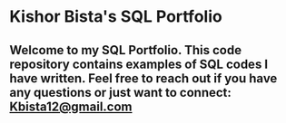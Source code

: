 # Kishor Bista's SQL Portfolio

## Welcome to my SQL Portfolio. This code repository contains examples of SQL codes I have written. Feel free to reach out if you have any questions or just want to connect: Kbista12@gmail.com
